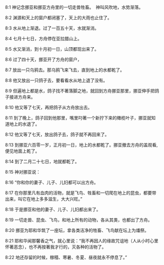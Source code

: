 <a id="1"></a>8:1  神记念挪亚和挪亚方舟里的一切走兽牲畜。　神叫风吹地，水势渐落。  

<a id="2"></a>8:2  渊源和天上的窗户都闭塞了，天上的大雨也止住了。  

<a id="3"></a>8:3  水从地上渐退。过了一百五十天，水就渐消。  

<a id="4"></a>8:4  七月十七日，方舟停在亚拉腊山上。  

<a id="5"></a>8:5  水又渐消，到十月初一日，山顶都现出来了。  

<a id="6"></a>8:6  过了四十天，挪亚开了方舟的窗户，  

<a id="7"></a>8:7  放出一只乌鸦去。那乌鸦飞来飞去，直到地上的水都乾了。  

<a id="8"></a>8:8  他又放出一只鸽子去，要看看水从地上退了没有。  

<a id="9"></a>8:9  但遍地上都是水，鸽子找不著落脚之地，就回到方舟挪亚那里，挪亚伸手把鸽子接进方舟来。  

<a id="10"></a>8:10  他又等了七天，再把鸽子从方舟放出去。  

<a id="11"></a>8:11  到了晚上，鸽子回到他那里，嘴里叼著一个新拧下来的橄榄叶子，挪亚就知道地上的水退了。  

<a id="12"></a>8:12  他又等了七天，放出鸽子去，鸽子就不再回来了。  

<a id="13"></a>8:13  到挪亚六百零一岁，正月初一日，地上的水都乾了。挪亚撤去方舟的盖观看,便见地面上乾了。  

<a id="14"></a>8:14  到了二月二十七日，地就都乾了。  

<a id="15"></a>8:15  神对挪亚说：  

<a id="16"></a>8:16  “你和你的妻子、儿子、儿妇都可以出方舟。  

<a id="17"></a>8:17  在你那里凡有血肉的活物，就是飞鸟、牲畜和一切爬在地上的昆虫，都要带出来，叫它在地上多多滋生，大大兴旺。”  

<a id="18"></a>8:18  于是挪亚和他的妻子、儿子、儿妇都出来了。  

<a id="19"></a>8:19  一切走兽、昆虫、飞鸟，和地上所有的动物，各从其类，也都出了方舟。  

<a id="20"></a>8:20  挪亚为耶和华筑了一座坛，拿各类洁净的牲畜、飞鸟献在坛上为燔祭。  

<a id="21"></a>8:21  耶和华闻那馨香之气，就心里说：“我不再因人的缘故咒诅地（人从小时心里怀著恶念），也不再按著我才行的，灭各种的活物了。  

<a id="22"></a>8:22  地还存留的时候，稼穑、寒暑、冬夏、昼夜就永不停息了。”  
